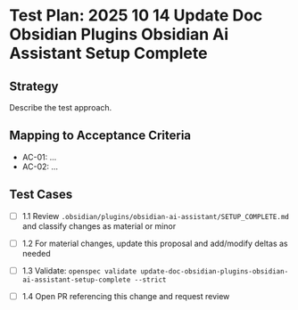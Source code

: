# Test Plan: 2025 10 14 Update Doc Obsidian Plugins Obsidian Ai Assistant Setup Complete

## Strategy

Describe the test approach.

## Mapping to Acceptance Criteria

- AC-01: ...
- AC-02: ...

## Test Cases

- [ ] 1.1 Review `.obsidian/plugins/obsidian-ai-assistant/SETUP_COMPLETE.md` and classify changes as material or minor
- [ ] 1.2 For material changes, update this proposal and add/modify deltas as needed
- [ ] 1.3 Validate: `openspec validate update-doc-obsidian-plugins-obsidian-ai-assistant-setup-complete --strict`
- [ ] 1.4 Open PR referencing this change and request review

